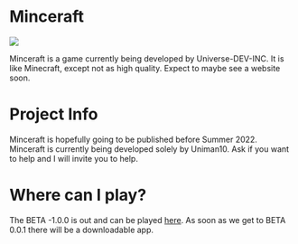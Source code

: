 # Minceraft
![](https://u.cubeupload.com/uniman10/Minceraft.png)

Minceraft is a game currently being developed by Universe-DEV-INC. It is like Minecraft, except not as high quality. Expect to maybe see a website soon.

# Project Info
Minceraft is hopefully going to be published before Summer 2022.
Minceraft is currently being developed solely by Uniman10. Ask if you want to help and I will invite you to help. 

# Where can I play?
The BETA -1.0.0 is out and can be played [here](https://turbowarp.org/658824239/fullscreen). As soon as we get to BETA 0.0.1 there will be a downloadable app.
